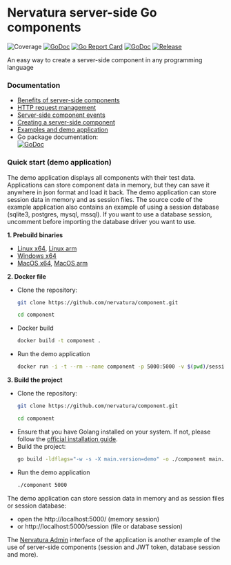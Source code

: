 # Nervatura server-side Go components
![Coverage](https://img.shields.io/badge/Coverage-99.3%25-brightgreen)
[![GoDoc](https://godoc.org/github.com/nervatura/component?status.svg)](https://pkg.go.dev/github.com/nervatura/component/pkg/component)
[![Go Report Card](https://goreportcard.com/badge/github.com/nervatura/component)](https://goreportcard.com/report/github.com/nervatura/component)
[![GoDoc](https://godoc.org/github.com/nervatura/component?status.svg)](https://pkg.go.dev/github.com/nervatura/component/pkg/component)
[![Release](https://img.shields.io/github/v/release/nervatura/component)](https://github.com/nervatura/component/releases)

An easy way to create a server-side component in any programming language

### Documentation

- [Benefits of server-side components](https://nervatura.github.io/component/#benefits)
- [HTTP request management](https://nervatura.github.io/component/#request_management)
- [Server-side component events](https://nervatura.github.io/component/#events)
- [Creating a server-side component](https://nervatura.github.io/component/#creating)
- [Examples and demo application](https://nervatura.github.io/component/#examples)
- Go package documentation:  
[![GoDoc](https://godoc.org/github.com/nervatura/component?status.svg)](https://pkg.go.dev/github.com/nervatura/component/pkg/component)

### Quick start (demo application)

The demo application displays all components with their test data. Applications can store component data in memory, but they can save it anywhere in json format and load it back. The demo application can store session data in memory and as session files. The source code of the example application also contains an example of using a session database (sqlite3, postgres, mysql, mssql). If you want to use a database session, uncomment before importing the database driver you want to use.

**1. Prebuild binaries**
- [Linux x64](https://github.com/nervatura/component/releases/latest/download/component_linux_x86_64.tar.gz), 
[Linux arm](https://github.com/nervatura/component/releases/latest/download/component_linux_arm64.tar.gz)
- [Windows x64](https://github.com/nervatura/component/releases/latest/download/component_windows_x86_64.zip)
- [MacOS x64](https://github.com/nervatura/component/releases/latest/download/component_darwin_x86_64.tar.gz), 
[MacOS arm](https://github.com/nervatura/component/releases/latest/download/component_darwin_arm64.tar.gz)

**2. Docker file**
- Clone the repository: 
  ```bash
  git clone https://github.com/nervatura/component.git
  ```
  ```bash
  cd component
  ```
- Docker build
  ```bash
  docker build -t component .
  ```
- Run the demo application
  ```bash
  docker run -i -t --rm --name component -p 5000:5000 -v $(pwd)/session:/session component:latest
  ```

**3. Build the project**
- Clone the repository: 
  ```bash
  git clone https://github.com/nervatura/component.git
  ```
  ```bash
  cd component
  ```
- Ensure that you have Golang installed on your system. If not, please follow the [official installation guide](https://golang.org/doc/install).
- Build the project:
  ```bash
  go build -ldflags="-w -s -X main.version=demo" -o ./component main.go
  ```
- Run the demo application
  ```bash
  ./component 5000
  ```

The demo application can store session data in memory and as
session files or session database:
- open the http://localhost:5000/ (memory session) 
- or http://localhost:5000/session (file or database session)

The [Nervatura Admin](https://github.com/nervatura/nervatura) interface of the application is another example of the use of server-side components (session and JWT token, database session and more).